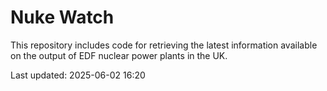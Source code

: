 # Nuke Watch

This repository includes code for retrieving the latest information available on the output of EDF nuclear power plants in the UK.

Last updated: 2025-06-02 16:20